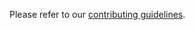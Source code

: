Please refer to our
[contributing guidelines](https://github.com/d2si-oss/contributing-guidelines).
